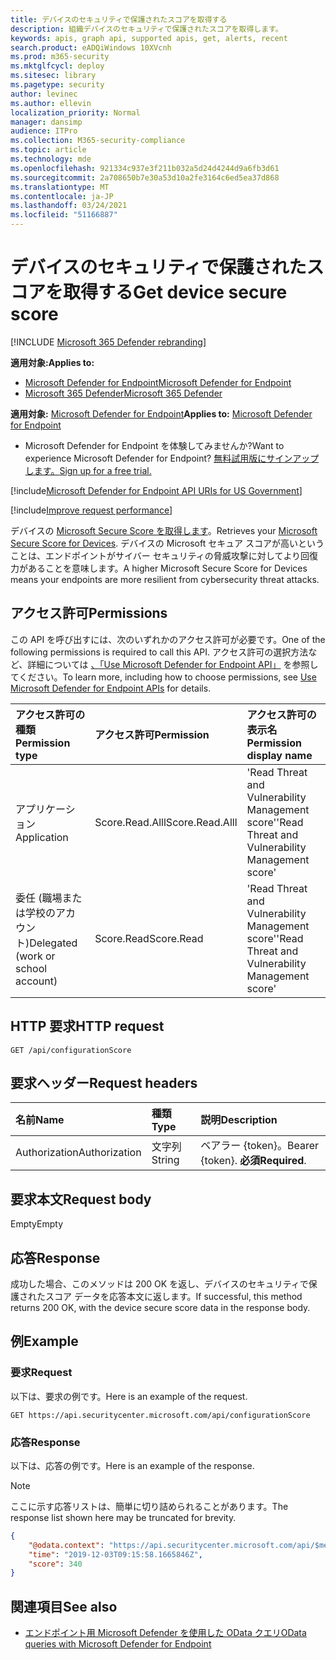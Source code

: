 ```yaml
---
title: デバイスのセキュリティで保護されたスコアを取得する
description: 組織デバイスのセキュリティで保護されたスコアを取得します。
keywords: apis, graph api, supported apis, get, alerts, recent
search.product: eADQiWindows 10XVcnh
ms.prod: m365-security
ms.mktglfcycl: deploy
ms.sitesec: library
ms.pagetype: security
author: levinec
ms.author: ellevin
localization_priority: Normal
manager: dansimp
audience: ITPro
ms.collection: M365-security-compliance
ms.topic: article
ms.technology: mde
ms.openlocfilehash: 921334c937e3f211b032a5d24d4244d9a6fb3d61
ms.sourcegitcommit: 2a708650b7e30a53d10a2fe3164c6ed5ea37d868
ms.translationtype: MT
ms.contentlocale: ja-JP
ms.lasthandoff: 03/24/2021
ms.locfileid: "51166887"
---
```

# <a name="get-device-secure-score"></a><span data-ttu-id="b6cd4-104">デバイスのセキュリティで保護されたスコアを取得する</span><span class="sxs-lookup"><span data-stu-id="b6cd4-104">Get device secure score</span></span>

[!INCLUDE [Microsoft 365 Defender rebranding](../../includes/microsoft-defender.md)]

<span data-ttu-id="b6cd4-105">**適用対象:**</span><span class="sxs-lookup"><span data-stu-id="b6cd4-105">**Applies to:**</span></span>
- [<span data-ttu-id="b6cd4-106">Microsoft Defender for Endpoint</span><span class="sxs-lookup"><span data-stu-id="b6cd4-106">Microsoft Defender for Endpoint</span></span>](https://go.microsoft.com/fwlink/p/?linkid=2154037)
- [<span data-ttu-id="b6cd4-107">Microsoft 365 Defender</span><span class="sxs-lookup"><span data-stu-id="b6cd4-107">Microsoft 365 Defender</span></span>](https://go.microsoft.com/fwlink/?linkid=2118804)

<span data-ttu-id="b6cd4-108">**適用対象:** [Microsoft Defender for Endpoint](https://go.microsoft.com/fwlink/?linkid=2154037)</span><span class="sxs-lookup"><span data-stu-id="b6cd4-108">**Applies to:** [Microsoft Defender for Endpoint](https://go.microsoft.com/fwlink/?linkid=2154037)</span></span>

- <span data-ttu-id="b6cd4-109">Microsoft Defender for Endpoint を体験してみませんか?</span><span class="sxs-lookup"><span data-stu-id="b6cd4-109">Want to experience Microsoft Defender for Endpoint?</span></span> [<span data-ttu-id="b6cd4-110">無料試用版にサインアップします。</span><span class="sxs-lookup"><span data-stu-id="b6cd4-110">Sign up for a free trial.</span></span>](https://www.microsoft.com/microsoft-365/windows/microsoft-defender-atp?ocid=docs-wdatp-exposedapis-abovefoldlink) 

[!include[Microsoft Defender for Endpoint API URIs for US Government](../../includes/microsoft-defender-api-usgov.md)]

[!include[Improve request performance](../../includes/improve-request-performance.md)]


<span data-ttu-id="b6cd4-111">デバイスの [Microsoft Secure Score を取得します](tvm-microsoft-secure-score-devices.md)。</span><span class="sxs-lookup"><span data-stu-id="b6cd4-111">Retrieves your [Microsoft Secure Score for Devices](tvm-microsoft-secure-score-devices.md).</span></span> <span data-ttu-id="b6cd4-112">デバイスの Microsoft セキュア スコアが高いということは、エンドポイントがサイバー セキュリティの脅威攻撃に対してより回復力があることを意味します。</span><span class="sxs-lookup"><span data-stu-id="b6cd4-112">A higher Microsoft Secure Score for Devices means your endpoints are more resilient from cybersecurity threat attacks.</span></span> 

## <a name="permissions"></a><span data-ttu-id="b6cd4-113">アクセス許可</span><span class="sxs-lookup"><span data-stu-id="b6cd4-113">Permissions</span></span>

<span data-ttu-id="b6cd4-114">この API を呼び出すには、次のいずれかのアクセス許可が必要です。</span><span class="sxs-lookup"><span data-stu-id="b6cd4-114">One of the following permissions is required to call this API.</span></span> <span data-ttu-id="b6cd4-115">アクセス許可の選択方法など、詳細については [、「Use Microsoft Defender for Endpoint API」](apis-intro.md) を参照してください。</span><span class="sxs-lookup"><span data-stu-id="b6cd4-115">To learn more, including how to choose permissions, see [Use Microsoft Defender for Endpoint APIs](apis-intro.md) for details.</span></span>

<span data-ttu-id="b6cd4-116">アクセス許可の種類</span><span class="sxs-lookup"><span data-stu-id="b6cd4-116">Permission type</span></span> |   <span data-ttu-id="b6cd4-117">アクセス許可</span><span class="sxs-lookup"><span data-stu-id="b6cd4-117">Permission</span></span>  |   <span data-ttu-id="b6cd4-118">アクセス許可の表示名</span><span class="sxs-lookup"><span data-stu-id="b6cd4-118">Permission display name</span></span>
:---|:---|:---
<span data-ttu-id="b6cd4-119">アプリケーション</span><span class="sxs-lookup"><span data-stu-id="b6cd4-119">Application</span></span> |   <span data-ttu-id="b6cd4-120">Score.Read.Alll</span><span class="sxs-lookup"><span data-stu-id="b6cd4-120">Score.Read.Alll</span></span> |   <span data-ttu-id="b6cd4-121">'Read Threat and Vulnerability Management score'</span><span class="sxs-lookup"><span data-stu-id="b6cd4-121">'Read Threat and Vulnerability Management score'</span></span>
<span data-ttu-id="b6cd4-122">委任 (職場または学校のアカウント)</span><span class="sxs-lookup"><span data-stu-id="b6cd4-122">Delegated (work or school account)</span></span> | <span data-ttu-id="b6cd4-123">Score.Read</span><span class="sxs-lookup"><span data-stu-id="b6cd4-123">Score.Read</span></span> | <span data-ttu-id="b6cd4-124">'Read Threat and Vulnerability Management score'</span><span class="sxs-lookup"><span data-stu-id="b6cd4-124">'Read Threat and Vulnerability Management score'</span></span>

## <a name="http-request"></a><span data-ttu-id="b6cd4-125">HTTP 要求</span><span class="sxs-lookup"><span data-stu-id="b6cd4-125">HTTP request</span></span>

```
GET /api/configurationScore
```

## <a name="request-headers"></a><span data-ttu-id="b6cd4-126">要求ヘッダー</span><span class="sxs-lookup"><span data-stu-id="b6cd4-126">Request headers</span></span>

<span data-ttu-id="b6cd4-127">名前</span><span class="sxs-lookup"><span data-stu-id="b6cd4-127">Name</span></span> | <span data-ttu-id="b6cd4-128">種類</span><span class="sxs-lookup"><span data-stu-id="b6cd4-128">Type</span></span> | <span data-ttu-id="b6cd4-129">説明</span><span class="sxs-lookup"><span data-stu-id="b6cd4-129">Description</span></span>
:---|:---|:---
<span data-ttu-id="b6cd4-130">Authorization</span><span class="sxs-lookup"><span data-stu-id="b6cd4-130">Authorization</span></span> | <span data-ttu-id="b6cd4-131">文字列</span><span class="sxs-lookup"><span data-stu-id="b6cd4-131">String</span></span> | <span data-ttu-id="b6cd4-132">ベアラー {token}。</span><span class="sxs-lookup"><span data-stu-id="b6cd4-132">Bearer {token}.</span></span> <span data-ttu-id="b6cd4-133">**必須**</span><span class="sxs-lookup"><span data-stu-id="b6cd4-133">**Required**.</span></span>

## <a name="request-body"></a><span data-ttu-id="b6cd4-134">要求本文</span><span class="sxs-lookup"><span data-stu-id="b6cd4-134">Request body</span></span>

<span data-ttu-id="b6cd4-135">Empty</span><span class="sxs-lookup"><span data-stu-id="b6cd4-135">Empty</span></span>

## <a name="response"></a><span data-ttu-id="b6cd4-136">応答</span><span class="sxs-lookup"><span data-stu-id="b6cd4-136">Response</span></span>

<span data-ttu-id="b6cd4-137">成功した場合、このメソッドは 200 OK を返し、デバイスのセキュリティで保護されたスコア データを応答本文に返します。</span><span class="sxs-lookup"><span data-stu-id="b6cd4-137">If successful, this method returns 200 OK, with the device secure score data in the response body.</span></span>

## <a name="example"></a><span data-ttu-id="b6cd4-138">例</span><span class="sxs-lookup"><span data-stu-id="b6cd4-138">Example</span></span>

### <a name="request"></a><span data-ttu-id="b6cd4-139">要求</span><span class="sxs-lookup"><span data-stu-id="b6cd4-139">Request</span></span>

<span data-ttu-id="b6cd4-140">以下は、要求の例です。</span><span class="sxs-lookup"><span data-stu-id="b6cd4-140">Here is an example of the request.</span></span>

```http
GET https://api.securitycenter.microsoft.com/api/configurationScore
```

### <a name="response"></a><span data-ttu-id="b6cd4-141">応答</span><span class="sxs-lookup"><span data-stu-id="b6cd4-141">Response</span></span>

<span data-ttu-id="b6cd4-142">以下は、応答の例です。</span><span class="sxs-lookup"><span data-stu-id="b6cd4-142">Here is an example of the response.</span></span>

>[!NOTE]
><span data-ttu-id="b6cd4-143">ここに示す応答リストは、簡単に切り詰められることがあります。</span><span class="sxs-lookup"><span data-stu-id="b6cd4-143">The response list shown here may be truncated for brevity.</span></span> 

```json
{
    "@odata.context": "https://api.securitycenter.microsoft.com/api/$metadata#ConfigurationScore/$entity",
    "time": "2019-12-03T09:15:58.1665846Z",
    "score": 340
}
```

## <a name="see-also"></a><span data-ttu-id="b6cd4-144">関連項目</span><span class="sxs-lookup"><span data-stu-id="b6cd4-144">See also</span></span>

- [<span data-ttu-id="b6cd4-145">エンドポイント用 Microsoft Defender を使用した OData クエリ</span><span class="sxs-lookup"><span data-stu-id="b6cd4-145">OData queries with Microsoft Defender for Endpoint</span></span>](exposed-apis-odata-samples.md)
